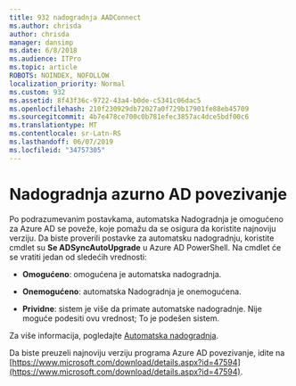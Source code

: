 ```yaml
---
title: 932 nadogradnja AADConnect
ms.author: chrisda
author: chrisda
manager: dansimp
ms.date: 6/8/2018
ms.audience: ITPro
ms.topic: article
ROBOTS: NOINDEX, NOFOLLOW
localization_priority: Normal
ms.custom: 932
ms.assetid: 8f43f36c-9722-43a4-b0de-c5341c06dac5
ms.openlocfilehash: 210f230929db72027a0f729b17901fe88eb45709
ms.sourcegitcommit: 4b7e478ce700c0b781efec3857ac4dce5bdf00c6
ms.translationtype: MT
ms.contentlocale: sr-Latn-RS
ms.lasthandoff: 06/07/2019
ms.locfileid: "34757305"
---
```

# <a name="upgrade-azure-ad-connect"></a>Nadogradnja azurno AD povezivanje

Po podrazumevanim postavkama, automatska Nadogradnja je omogućeno za Azure AD se poveže, koje pomažu da se osigura da koristite najnoviju verziju. Da biste proverili postavke za automatsku nadogradnju, koristite cmdlet su **Se ADSyncAutoUpgrade** u Azure AD PowerShell. Na cmdlet će se vratiti jedan od sledećih vrednosti: 

- **Omogućeno**: omogućena je automatska nadogradnja.

- **Onemogućeno**: automatska Nadogradnja je onemogućena.

- **Prividne**: sistem je više da primate automatske nadogradnje. Nije moguće podesiti ovu vrednost; To je podešen sistem. 

Za više informacija, pogledajte [Automatska nadogradnja](https://docs.microsoft.com/azure/active-directory/connect/active-directory-aadconnect-feature-automatic-upgrade).

Da biste preuzeli najnoviju verziju programa Azure AD povezivanje, idite na [https://www.microsoft.com/download/details.aspx?id=47594](https://www.microsoft.com/download/details.aspx?id=47594).
